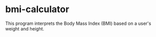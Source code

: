 # bmi-calculator
This program interprets the Body Mass Index (BMI) based on a user's weight and height.
